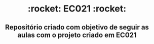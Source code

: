<h1 align = "center"> :rocket: EC021 :rocket:</h1>

<h2 align="center"> Repositório criado com objetivo de seguir as aulas com o projeto criado em EC021 </h2>
